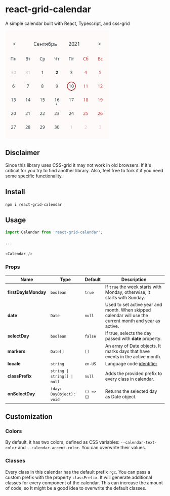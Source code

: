 # react-grid-calendar

A simple calendar built with React, Typescript, and css-grid

![Calendar screenshot](/calendar.png)

## Disclaimer 

Since this library uses CSS-grid it may not work in old browsers. If it's critical for you try to find another library. Also, feel free to fork it if you need some specific functionality.

## Install

`npm i react-grid-calendar`

## Usage

```javascript
import Calendar from 'react-grid-calendar';

...

<Calendar />
```

### Props

Name|Type|Default|Description
-------|---------|------|------
**firstDayIsMonday**|`boolean`|`true`|If `true` the week starts with Monday, otherwise, it starts with Sunday.
**date**|`Date`|`null`|Used to set active year and month. When skipped calendar will use the current month and year as active.
**selectDay**|`boolean`|`false`|If true, selects the day passed with **date** property.
**markers**|`Date[]`|`[]`|An array of Date objects. It marks days that have events in the active month.
**locale**|`string`|`en-US`|Language code [identifier](https://github.com/libyal/libfwnt/wiki/Language-Code-identifiers#0x0400---0x04ff)
**classPrefix**|`string \| string[] \| null`|`null`|Adds the provided prefix to every class in calendar.
**onSelectDay**|`(day: DayObject): void`|`() => {}`|Returns the selected day as Date object.

## Customization

### Colors

By default, it has two colors, defined as CSS variables: `--calendar-text-color` and `--calendar-accent-color`. You can overwrite their values.

### Classes

Every class in this calendar has the default prefix `rgc`. You can pass a custom prefix with the property `classPrefix`. It will generate additional classes for every component of the calendar. This can increase the amount of code, so It might be a good idea to overwrite the default classes.
